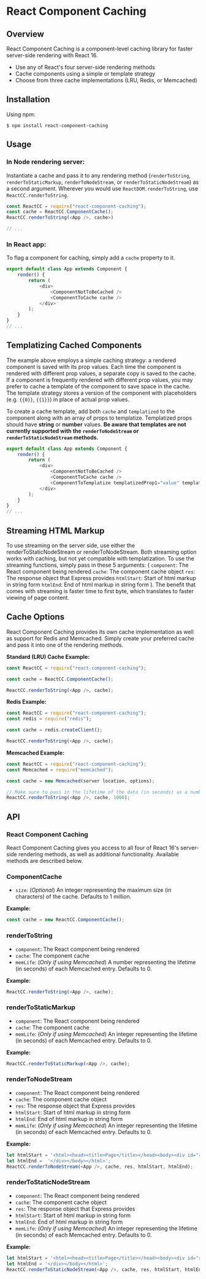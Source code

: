 # React Component Caching

## Overview
React Component Caching is a component-level caching library for faster server-side rendering with React 16.  
- Use any of React's four server-side rendering methods
- Cache components using a simple or template strategy
- Choose from three cache implementations (LRU, Redis, or Memcached)

## Installation
Using npm:
```shell
$ npm install react-component-caching
```

## Usage
### In Node rendering server:
Instantiate a cache and pass it to any rendering method (`renderToString`, `renderToStaticMarkup`, `renderToNodeStream`, or `renderToStaticNodeStream`) as a second argument. Wherever you would use `ReactDOM.renderToString`, use `ReactCC.renderToString`.
```javascript
const ReactCC = require("react-component-caching");
const cache = ReactCC.ComponentCache();
ReactCC.renderToString(<App />, cache>)

// ...
```

### In React app:
To flag a component for caching, simply add a `cache` property to it. 

```javascript
export default class App extends Component {
    render() {
        return (
            <div>
                <ComponentNotToBeCached />
                <ComponentToCache cache />
            </div>
        );
    }
}
// ...
```

## Templatizing Cached Components
The example above employs a simple caching strategy: a rendered component is saved with its prop values. Each time the component is rendered with different prop values, a separate copy is saved to the cache. If a component is frequently rendered with different prop values, you may prefer to cache a template of the component to save space in the cache. The template strategy stores a version of the component with placeholders (e.g. `{{0}}`, `{{1}}`) in place of actual prop values. 

To create a cache template, add both `cache` and `templatized` to the component along with an array of props to templatize. Templatized props should have **string** or **number** values. **Be aware that templates are not currently supported with the `renderToNodeStream` or `renderToStaticNodeStream` methods.**

```javascript
export default class App extends Component {
    render() {
        return (
            <div>
                <ComponentNotToBeCached />
                <ComponentToCache cache />
                <ComponentToTemplatize templatizedProp1="value" templatizedProp2="value2" nonTemplatizedProp="anotherValue" cache templatized={["templatizedProp1", "templatizedProp2"]} />
            </div>
        );
    }
}
// ...
```
## Streaming HTML Markup
To use streaming on the server side, use either the renderToStaticNodeStream or renderToNodeStream. Both streaming option works with caching, but not yet compatible with templatization. To use the streaming functions, simply pass in these 5 arguments:
(
`component`: The React component being rendered
`cache`: The component cache object
`res`: The response object that Express provides
`htmlStart`: Start of html markup in string form
`htmlEnd`: End of html markup in string form
).
The benefit that comes with streaming is faster time to first byte, which translates to faster viewing of page content. 

## Cache Options
React Component Caching provides its own cache implementation as well as support for Redis and Memcached. Simply create your preferred cache and pass it into one of the rendering methods.

**Standard (LRU) Cache Example:**

```javascript
const ReactCC = require("react-component-caching");

const cache = ReactCC.ComponentCache();

ReactCC.renderToString(<App />, cache);
```

**Redis Example:**

```javascript
const ReactCC = require("react-component-caching");
const redis = require("redis");

const cache = redis.createClient();

ReactCC.renderToString(<App />, cache);
```

**Memcached Example:**

```javascript
const ReactCC = require("react-component-caching");
const Memcached = require("memcached");

const cache = new Memcached(server location, options);

// Make sure to pass in the lifetime of the data (in seconds) as a number.
ReactCC.renderToString(<App />, cache, 1000);
```

## API

### React Component Caching
React Component Caching gives you access to all four of React 16's server-side rendering methods, as well as additional functionality. Available methods are described below.

### ComponentCache
- `size`: (*Optional*) An integer representing the maximum size (in characters) of the cache. Defaults to 1 million.

**Example:**
```javascript
const cache = new ReactCC.ComponentCache();
```

### renderToString
- `component`: The React component being rendered
- `cache`: The component cache
- `memLife`: (*Only if using Memcached*) A number representing the lifetime (in seconds) of each Memcached entry. Defaults to 0.

**Example:**
```javascript
ReactCC.renderToString(<App />, cache);
```

### renderToStaticMarkup
- `component`: The React component being rendered
- `cache`: The component cache
- `memLife`: (*Only if using Memcached*) An integer representing the lifetime (in seconds) of each Memcached entry. Defaults to 0.

**Example:**
```javascript
ReactCC.renderToStaticMarkup(<App />, cache);
```

### renderToNodeStream
- `component`: The React component being rendered
- `cache`: The component cache object
- `res`: The response object that Express provides
- `htmlStart`: Start of html markup in string form
- `htmlEnd`: End of html markup in string form
- `memLife`: (*Only if using Memcached*) An integer representing the lifetime (in seconds) of each Memcached entry. Defaults to 0.

**Example:**
```javascript
let htmlStart = '<html><head><title>Page</title></head><body><div id="react-root">';
let htmlEnd =  '</div></body></html>';
ReactCC.renderToNodeStream(<App />, cache, res, htmlStart, htmlEnd);
```

### renderToStaticNodeStream
- `component`: The React component being rendered
- `cache`: The component cache object
- `res`: The response object that Express provides
- `htmlStart`: Start of html markup in string form
- `htmlEnd`: End of html markup in string form
- `memLife`: (*Only if using Memcached*) An integer representing the lifetime (in seconds) of each Memcached entry. Defaults to 0.

**Example:**
```javascript
let htmlStart = '<html><head><title>Page</title></head><body><div id="react-root">';
let htmlEnd = '</div></body></html>';
ReactCC.renderToStaticNodeStream(<App />, cache, res, htmlStart, htmlEnd);
```
